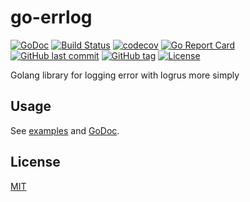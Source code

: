 # go-errlog

[![GoDoc](http://img.shields.io/badge/go-documentation-blue.svg?style=flat-square)](http://godoc.org/github.com/suzuki-shunsuke/go-errlog)
[![Build Status](https://cloud.drone.io/api/badges/suzuki-shunsuke/go-errlog/status.svg)](https://cloud.drone.io/suzuki-shunsuke/go-errlog)
[![codecov](https://codecov.io/gh/suzuki-shunsuke/go-errlog/branch/master/graph/badge.svg)](https://codecov.io/gh/suzuki-shunsuke/go-errlog)
[![Go Report Card](https://goreportcard.com/badge/github.com/suzuki-shunsuke/go-errlog)](https://goreportcard.com/report/github.com/suzuki-shunsuke/go-errlog)
[![GitHub last commit](https://img.shields.io/github/last-commit/suzuki-shunsuke/go-errlog.svg)](https://github.com/suzuki-shunsuke/go-errlog)
[![GitHub tag](https://img.shields.io/github/tag/suzuki-shunsuke/go-errlog.svg)](https://github.com/suzuki-shunsuke/go-errlog/releases)
[![License](http://img.shields.io/badge/license-mit-blue.svg?style=flat-square)](https://raw.githubusercontent.com/suzuki-shunsuke/go-errlog/master/LICENSE)

Golang library for logging error with logrus more simply

## Usage

See [examples](https://github.com/suzuki-shunsuke/go-errlog/blob/master/examples/example1.go) and [GoDoc](http://godoc.org/github.com/suzuki-shunsuke/go-errlog).

## License

[MIT](LICENSE)
